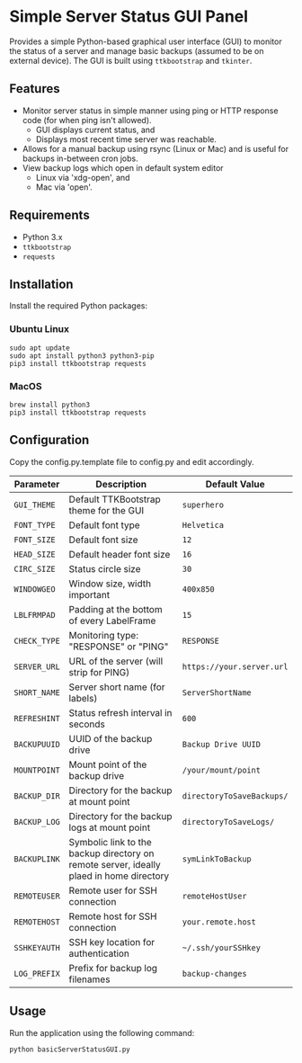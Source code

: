 # Simple Server Status GUI Panel

Provides a simple Python-based graphical user interface (GUI) to monitor the status of a server and manage basic backups (assumed to be on external device). The GUI is built using `ttkbootstrap` and `tkinter`.

## Features

- Monitor server status in simple manner using ping or HTTP response code (for when ping isn't allowed).
  - GUI displays current status, and
  - Displays most recent time server was reachable.
- Allows for a manual backup using rsync (Linux or Mac) and is useful for backups in-between cron jobs. 
- View backup logs which open in default system editor
  - Linux via 'xdg-open', and
  - Mac via 'open'.

## Requirements

- Python 3.x
- `ttkbootstrap`
- `requests`

## Installation

Install the required Python packages:

### Ubuntu Linux
```
sudo apt update
sudo apt install python3 python3-pip
pip3 install ttkbootstrap requests
```
### MacOS
```
brew install python3
pip3 install ttkbootstrap requests
```
## Configuration

Copy the config.py.template file to config.py and edit accordingly.



| Parameter       | Description                                      | Default Value                      |
|-----------------|--------------------------------------------------|------------------------------------|
| `GUI_THEME`     | Default TTKBootstrap theme for the GUI           | `superhero`                        |
| `FONT_TYPE`     | Default font type                                | `Helvetica`                        |
| `FONT_SIZE`     | Default font size                                | `12`                               |
| `HEAD_SIZE`     | Default header font size                         | `16`                               |
| `CIRC_SIZE`     | Status circle size                               | `30`                               |
| `WINDOWGEO`     | Window size, width important                     | `400x850`                          |
| `LBLFRMPAD`     | Padding at the bottom of every LabelFrame        | `15`                               |
| `CHECK_TYPE`    | Monitoring type: "RESPONSE" or "PING"            | `RESPONSE`                         |
| `SERVER_URL`    | URL of the server (will strip for PING)          | `https://your.server.url`          |
| `SHORT_NAME`    | Server short name (for labels)                   | `ServerShortName`                  |
| `REFRESHINT`    | Status refresh interval in seconds               | `600`                              |
| `BACKUPUUID`    | UUID of the backup drive                         | `Backup Drive UUID` |
| `MOUNTPOINT`    | Mount point of the backup drive                  | `/your/mount/point`                   |
| `BACKUP_DIR`    | Directory for the backup at mount point          | `directoryToSaveBackups/`           |
| `BACKUP_LOG`    | Directory for the backup logs at mount point     | `directoryToSaveLogs/`              |
| `BACKUPLINK`    | Symbolic link to the backup directory on remote server, ideally plaed in home directory | `symLinkToBackup`                  |
| `REMOTEUSER`    | Remote user for SSH connection                   | `remoteHostUser`                   |
| `REMOTEHOST`    | Remote host for SSH connection                   | `your.remote.host`                 |
| `SSHKEYAUTH`    | SSH key location for authentication              | `~/.ssh/yourSSHkey`                |
| `LOG_PREFIX`    | Prefix for backup log filenames                  | `backup-changes`                   |

## Usage

Run the application using the following command:

```sh
python basicServerStatusGUI.py
